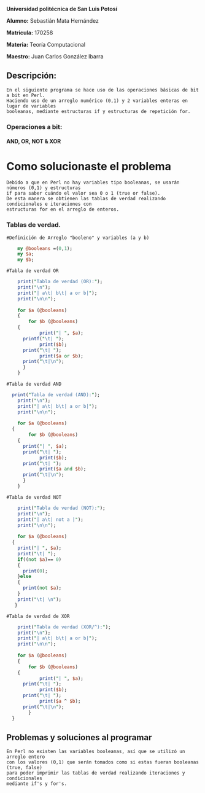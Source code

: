 **Universidad politécnica de San Luis Potosí**

**Alumno:** Sebastián Mata Hernández

**Matricula:** 170258

**Materia:** Teoría Computacional

**Maestro:** Juan Carlos González Ibarra 


## Descripción:
	En el siguiente programa se hace uso de las operaciones básicas de bit a bit en Perl.
	Haciendo uso de un arreglo numérico (0,1) y 2 variables enteras en lugar de variables
	booleanas, mediante estructuras if y estructuras de repetición for.

### Operaciones a bit:
#### AND, OR, NOT & XOR


# Como solucionaste el problema
	Debido a que en Perl no hay variables tipo booleanas, se usarán números (0,1) y estructuras
	if para saber cuándo el valor sea 0 o 1 (true or false). 
	De esta manera se obtienen las tablas de verdad realizando condicionales e iteraciones con 
	estructuras for en el arreglo de enteros.


### Tablas de verdad.
	#Definición de Arreglo "booleno" y variables (a y b)

```perl
	my @booleans =(0,1);
	my $a;
	my $b;
```
 
	#Tabla de verdad OR

```perl
	print("Tabla de verdad (OR):");
	print("\n");
	print("| a\t| b\t| a or b|");
	print("\n\n");
	
	for $a (@booleans)
	{
		for $b (@booleans)
    {
			print("| ", $a);
      printf("\t| ");
			print($b);
      print("\t| ");
			print($a or $b);
      print("\t|\n");
      }
	}
```

	#Tabla de verdad AND

```perl
  print("Tabla de verdad (AND):");
	print("\n");
	print("| a\t| b\t| a or b|");
	print("\n\n");
	
	for $a (@booleans)
  {
		for $b (@booleans)
    {
      print("| ", $a);
      print("\t| ");
			print($b);
      print("\t| ");
			print($a and $b);
      print("\t|\n");
      }
	}
```

	#Tabla de verdad NOT

```perl
	print("Tabla de verdad (NOT):");
	print("\n");
	print("| a\t| not a |");
	print("\n\n");
	
	for $a (@booleans)
  {
    print("| ", $a);
    print("\t| ");
    if((not $a)== 0)
    {
      print(0);
    }else
    {
      print(not $a);
    }
    print("\t| \n");
   }
```

	#Tabla de verdad de XOR

```perl
	print("Tabla de verdad (XOR/^):");
	print("\n");
	print("| a\t| b\t| a or b|");
	print("\n\n");
	
	for $a (@booleans)
	{
		for $b (@booleans)
    {
			print("| ", $a);
      print("\t| ");
			print($b);
      print("\t| ");
			print($a ^ $b);
      print("\t|\n");
		}
  }
```


## Problemas y soluciones al programar
	En Perl no existen las variables booleanas, así que se utilizó un arreglo entero 
	con los valores (0,1) que serán tomados como si estas fueran booleanas (true, false) 
	para poder imprimir las tablas de verdad realizando iteraciones y condicionales 
	mediante if's y for's.
